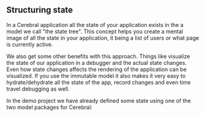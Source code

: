 ## Structuring state

In a Cerebral application all the state of your application exists in the a model we call "the state tree". This concept helps you create a mental image of all the state in your application, it being a list of users or what page is currently active.

We also get some other benefits with this approach. Things like visualize the state of our application in a debugger and the actual state changes. Even how state changes affects the rendering of the application can be visualized. If you use the immutable model it also makes it very easy to hydrate/dehydrate all the state of the app, record changes and even time travel debugging as well.

In the demo project we have already defined some state using one of the two model packages for Cerebral:
